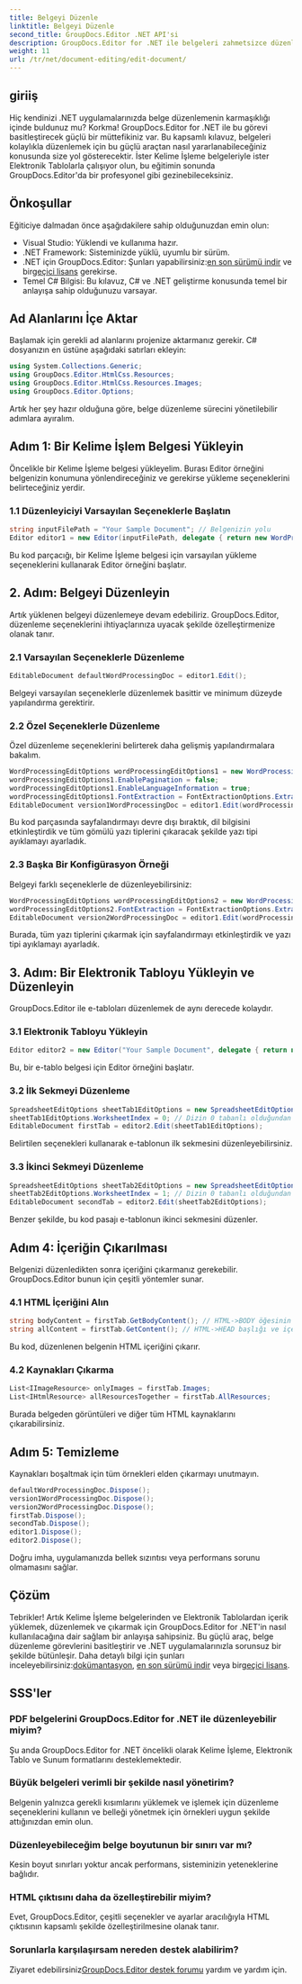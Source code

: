 ```yaml
---
title: Belgeyi Düzenle
linktitle: Belgeyi Düzenle
second_title: GroupDocs.Editor .NET API'si
description: GroupDocs.Editor for .NET ile belgeleri zahmetsizce düzenlemeyi öğrenin. Kelime İşleme ve Elektronik Tablo dosyaları için adım adım kılavuz.
weight: 11
url: /tr/net/document-editing/edit-document/
---
```

## giriiş
Hiç kendinizi .NET uygulamalarınızda belge düzenlemenin karmaşıklığı içinde buldunuz mu? Korkma! GroupDocs.Editor for .NET ile bu görevi basitleştirecek güçlü bir müttefikiniz var. Bu kapsamlı kılavuz, belgeleri kolaylıkla düzenlemek için bu güçlü araçtan nasıl yararlanabileceğiniz konusunda size yol gösterecektir. İster Kelime İşleme belgeleriyle ister Elektronik Tablolarla çalışıyor olun, bu eğitimin sonunda GroupDocs.Editor'da bir profesyonel gibi gezinebileceksiniz.
## Önkoşullar
Eğiticiye dalmadan önce aşağıdakilere sahip olduğunuzdan emin olun:
- Visual Studio: Yüklendi ve kullanıma hazır.
- .NET Framework: Sisteminizde yüklü, uyumlu bir sürüm.
-  .NET için GroupDocs.Editor: Şunları yapabilirsiniz:[en son sürümü indir](https://releases.groupdocs.com/editor/net/) ve bir[geçici lisans](https://purchase.groupdocs.com/temporary-license/) gerekirse.
- Temel C# Bilgisi: Bu kılavuz, C# ve .NET geliştirme konusunda temel bir anlayışa sahip olduğunuzu varsayar.
## Ad Alanlarını İçe Aktar
Başlamak için gerekli ad alanlarını projenize aktarmanız gerekir. C# dosyanızın en üstüne aşağıdaki satırları ekleyin:
```csharp
using System.Collections.Generic;
using GroupDocs.Editor.HtmlCss.Resources;
using GroupDocs.Editor.HtmlCss.Resources.Images;
using GroupDocs.Editor.Options;
```
Artık her şey hazır olduğuna göre, belge düzenleme sürecini yönetilebilir adımlara ayıralım.
## Adım 1: Bir Kelime İşlem Belgesi Yükleyin
Öncelikle bir Kelime İşleme belgesi yükleyelim. Burası Editor örneğini belgenizin konumuna yönlendireceğiniz ve gerekirse yükleme seçeneklerini belirteceğiniz yerdir.
### 1.1 Düzenleyiciyi Varsayılan Seçeneklerle Başlatın
```csharp
string inputFilePath = "Your Sample Document"; // Belgenizin yolu
Editor editor1 = new Editor(inputFilePath, delegate { return new WordProcessingLoadOptions(); });
```
Bu kod parçacığı, bir Kelime İşleme belgesi için varsayılan yükleme seçeneklerini kullanarak Editor örneğini başlatır.
## 2. Adım: Belgeyi Düzenleyin
Artık yüklenen belgeyi düzenlemeye devam edebiliriz. GroupDocs.Editor, düzenleme seçeneklerini ihtiyaçlarınıza uyacak şekilde özelleştirmenize olanak tanır.
### 2.1 Varsayılan Seçeneklerle Düzenleme
```csharp
EditableDocument defaultWordProcessingDoc = editor1.Edit();
```
Belgeyi varsayılan seçeneklerle düzenlemek basittir ve minimum düzeyde yapılandırma gerektirir.
### 2.2 Özel Seçeneklerle Düzenleme
Özel düzenleme seçeneklerini belirterek daha gelişmiş yapılandırmalara bakalım.
```csharp
WordProcessingEditOptions wordProcessingEditOptions1 = new WordProcessingEditOptions();
wordProcessingEditOptions1.EnablePagination = false;
wordProcessingEditOptions1.EnableLanguageInformation = true;
wordProcessingEditOptions1.FontExtraction = FontExtractionOptions.ExtractAllEmbedded;
EditableDocument version1WordProcessingDoc = editor1.Edit(wordProcessingEditOptions1);
```
Bu kod parçasında sayfalandırmayı devre dışı bıraktık, dil bilgisini etkinleştirdik ve tüm gömülü yazı tiplerini çıkaracak şekilde yazı tipi ayıklamayı ayarladık.
### 2.3 Başka Bir Konfigürasyon Örneği
Belgeyi farklı seçeneklerle de düzenleyebilirsiniz:
```csharp
WordProcessingEditOptions wordProcessingEditOptions2 = new WordProcessingEditOptions(true);
wordProcessingEditOptions2.FontExtraction = FontExtractionOptions.ExtractAll;
EditableDocument version2WordProcessingDoc = editor1.Edit(wordProcessingEditOptions2);
```
Burada, tüm yazı tiplerini çıkarmak için sayfalandırmayı etkinleştirdik ve yazı tipi ayıklamayı ayarladık.
## 3. Adım: Bir Elektronik Tabloyu Yükleyin ve Düzenleyin
GroupDocs.Editor ile e-tabloları düzenlemek de aynı derecede kolaydır.
### 3.1 Elektronik Tabloyu Yükleyin
```csharp
Editor editor2 = new Editor("Your Sample Document", delegate { return new SpreadsheetLoadOptions(); });
```
Bu, bir e-tablo belgesi için Editor örneğini başlatır.
### 3.2 İlk Sekmeyi Düzenleme
```csharp
SpreadsheetEditOptions sheetTab1EditOptions = new SpreadsheetEditOptions();
sheetTab1EditOptions.WorksheetIndex = 0; // Dizin 0 tabanlı olduğundan bu ilk sekmedir
EditableDocument firstTab = editor2.Edit(sheetTab1EditOptions);
```
Belirtilen seçenekleri kullanarak e-tablonun ilk sekmesini düzenleyebilirsiniz.
### 3.3 İkinci Sekmeyi Düzenleme
```csharp
SpreadsheetEditOptions sheetTab2EditOptions = new SpreadsheetEditOptions();
sheetTab2EditOptions.WorksheetIndex = 1; // Dizin 0 tabanlı olduğundan bu ikinci sekmedir
EditableDocument secondTab = editor2.Edit(sheetTab2EditOptions);
```
Benzer şekilde, bu kod pasajı e-tablonun ikinci sekmesini düzenler.
## Adım 4: İçeriğin Çıkarılması
Belgenizi düzenledikten sonra içeriğini çıkarmanız gerekebilir. GroupDocs.Editor bunun için çeşitli yöntemler sunar.
### 4.1 HTML İçeriğini Alın
```csharp
string bodyContent = firstTab.GetBodyContent(); // HTML->BODY öğesinin içinden HTML işaretlemesi
string allContent = firstTab.GetContent(); // HTML->HEAD başlığı ve içeriği de dahil olmak üzere tüm belgenin tam HTML işaretlemesi
```
Bu kod, düzenlenen belgenin HTML içeriğini çıkarır.
### 4.2 Kaynakları Çıkarma
```csharp
List<IImageResource> onlyImages = firstTab.Images;
List<IHtmlResource> allResourcesTogether = firstTab.AllResources;
```
Burada belgeden görüntüleri ve diğer tüm HTML kaynaklarını çıkarabilirsiniz.
## Adım 5: Temizleme
Kaynakları boşaltmak için tüm örnekleri elden çıkarmayı unutmayın.
```csharp
defaultWordProcessingDoc.Dispose();
version1WordProcessingDoc.Dispose();
version2WordProcessingDoc.Dispose();
firstTab.Dispose();
secondTab.Dispose();
editor1.Dispose();
editor2.Dispose();
```
Doğru imha, uygulamanızda bellek sızıntısı veya performans sorunu olmamasını sağlar.
## Çözüm
 Tebrikler! Artık Kelime İşleme belgelerinden ve Elektronik Tablolardan içerik yüklemek, düzenlemek ve çıkarmak için GroupDocs.Editor for .NET'in nasıl kullanılacağına dair sağlam bir anlayışa sahipsiniz. Bu güçlü araç, belge düzenleme görevlerini basitleştirir ve .NET uygulamalarınızla sorunsuz bir şekilde bütünleşir. Daha detaylı bilgi için şunları inceleyebilirsiniz:[dokümantasyon](https://tutorials.groupdocs.com/editor/net/), [en son sürümü indir](https://releases.groupdocs.com/editor/net/) veya bir[geçici lisans](https://purchase.groupdocs.com/temporary-license/).
## SSS'ler
### PDF belgelerini GroupDocs.Editor for .NET ile düzenleyebilir miyim?
Şu anda GroupDocs.Editor for .NET öncelikli olarak Kelime İşleme, Elektronik Tablo ve Sunum formatlarını desteklemektedir.
### Büyük belgeleri verimli bir şekilde nasıl yönetirim?
Belgenin yalnızca gerekli kısımlarını yüklemek ve işlemek için düzenleme seçeneklerini kullanın ve belleği yönetmek için örnekleri uygun şekilde attığınızdan emin olun.
### Düzenleyebileceğim belge boyutunun bir sınırı var mı?
Kesin boyut sınırları yoktur ancak performans, sisteminizin yeteneklerine bağlıdır.
### HTML çıktısını daha da özelleştirebilir miyim?
Evet, GroupDocs.Editor, çeşitli seçenekler ve ayarlar aracılığıyla HTML çıktısının kapsamlı şekilde özelleştirilmesine olanak tanır.
### Sorunlarla karşılaşırsam nereden destek alabilirim?
 Ziyaret edebilirsiniz[GroupDocs.Editor destek forumu](https://forum.groupdocs.com/c/editor/20) yardım ve yardım için.